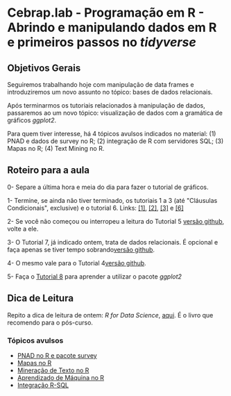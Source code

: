 #  Cebrap.lab - Programação em R - Abrindo e manipulando dados em R e primeiros passos no _tidyverse_

## Objetivos Gerais

Seguiremos trabalhando hoje com manipulação de data frames e introduziremos um novo assunto no tópico: bases de dados relacionais.

Após terminarmos os tutoriais relacionados à manipulação de dados, passaremos ao um novo tópico: visualização de dados com a gramática de gráficos _ggplot2_.

Para quem tiver interesse, há 4 tópicos avulsos indicados no material: (1) PNAD e dados de survey no R; (2) integração de R com servidores SQL; (3) Mapas no R; (4) Text Mining no R.

## Roteiro para a aula

0- Separe a última hora e meia do dia para fazer o tutorial de gráficos.

1- Termine, se ainda não tiver terminado, os tutoriais 1 a 3 (até "Cláusulas Condicionais", exclusive) e o tutorial 6. Links: [[1]](https://github.com/leobarone/cebrap_lab_programacao_r/blob/master/tutorials/tutorial01.Rmd), [[2]](https://github.com/leobarone/cebrap_lab_programacao_r/blob/master/tutorials/tutorial02.Rmd), [[3]](https://github.com/leobarone/cebrap_lab_programacao_r/blob/master/tutorials/tutorial03.Rmd) e [[6]](https://github.com/leobarone/cebrap_lab_programacao_r/blob/master/tutorials/tutorial06.Rmd)

2- Se você não começou ou interropeu a leitura do Tutorial 5 [versão github](https://github.com/leobarone/cebrap_lab_programacao_r/blob/master/tutorials/tutorial05.Rmd), volte a ele.

3- O Tutorial 7, já indicado ontem, trata de dados relacionais. É opcional e faça apenas se tiver tempo sobrando[versão github](https://github.com/leobarone/cebrap_lab_programacao_r/blob/master/tutorials/tutorial07.Rmd).

4- O mesmo vale para o Tutorial 4[versão github](https://github.com/leobarone/cebrap_lab_programacao_r/blob/master/tutorials/tutorial04.Rmd). 

5- Faça o [Tutorial 8](https://github.com/leobarone/cebrap_lab_programacao_r/blob/master/tutorials/tutorial08.Rmd) para aprender a utilizar o pacote _ggplot2_

## Dica de Leitura

Repito a dica de leitura de ontem: _R for Data Science_, [aqui](http://r4ds.had.co.nz/introduction.html). É o livro que recomendo para o pós-curso.

### Tópicos avulsos

- [PNAD no R e pacote survey](https://github.com/leobarone/cebrap_lab_programacao_r/blob/master/tutorials/tutorial09.Rmd)
- [Mapas no R](https://github.com/leobarone/cebrap_lab_programacao_r/blob/master/tutorials/tutorial10.Rmd)
- [Mineração de Texto no R](https://github.com/leobarone/cebrap_lab_programacao_r/blob/master/tutorials/tutorial13.Rmd)
- [Aprendizado de Máquina no R](https://github.com/leobarone/cebrap_lab_programacao_r/blob/master/tutorials/tutorial12.Rmd)
- [Integração R-SQL](https://github.com/leobarone/cebrap_lab_programacao_r/blob/master/tutorials/tutorial11.Rmd)